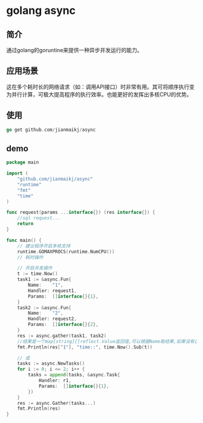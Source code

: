 # golang async

## 简介

通过golang的goruntine来提供一种异步并发运行的能力。

## 应用场景

这在多个耗时长的网络请求（如：调用API接口）时非常有用。其可将顺序执行变为并行计算，可极大提高程序的执行效率。也能更好的发挥出多核CPU的优势。

## 使用

```go
go get github.com/jianmaikj/async
```

## demo

```go
package main

import (
	"github.com/jianmaikj/async"
	"runtime"
	"fmt"
	"time"
)

func request(params ...interface{}) (res interface{}) {
	//sql request...
	return
}

func main() {
	// 建议程序开启多核支持
	runtime.GOMAXPROCS(runtime.NumCPU())
	// 耗时操作

	// 开启并发操作
	t := time.Now()
	task1 := &async.Fun{
		Name:    "1",
		Handler: request1,
		Params:  []interface{}{1},
	}
	task2 := &async.Fun{
		Name:    "2",
		Handler: request2,
		Params:  []interface{}{2},
	}
	res := async.gather(task1, task2)
	//结果是一个map[string][]reflect.Value返回值,可以根据Name取结果,如果没有设定Name则默认为任务顺序数字的字符串:"1","2",...
	fmt.Println(res["1"], "time::", time.Now().Sub(t))

	// 或
	tasks := async.NewTasks()
	for i := 0; i <= 2; i++ {
		tasks = append(tasks, &async.Task{
			Handler: r1,
			Params:  []interface{}{1},
		})
	}
	res := async.Gather(tasks...)
	fmt.Println(res)
}


```




